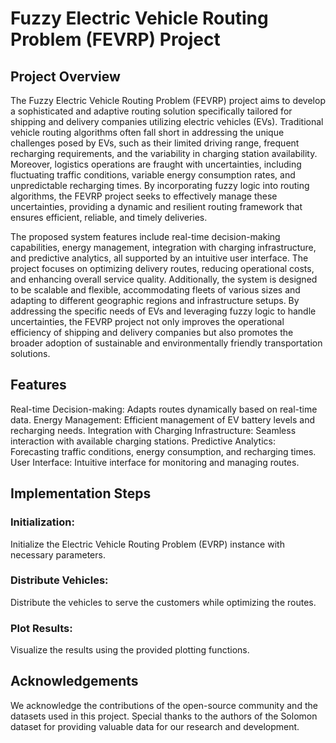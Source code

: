 # Fuzzy Electric Vehicle Routing Problem (FEVRP) Project
## Project Overview
The Fuzzy Electric Vehicle Routing Problem (FEVRP) project aims to develop a sophisticated and adaptive routing solution specifically tailored for shipping and delivery companies utilizing electric vehicles (EVs). Traditional vehicle routing algorithms often fall short in addressing the unique challenges posed by EVs, such as their limited driving range, frequent recharging requirements, and the variability in charging station availability. Moreover, logistics operations are fraught with uncertainties, including fluctuating traffic conditions, variable energy consumption rates, and unpredictable recharging times. By incorporating fuzzy logic into routing algorithms, the FEVRP project seeks to effectively manage these uncertainties, providing a dynamic and resilient routing framework that ensures efficient, reliable, and timely deliveries.

The proposed system features include real-time decision-making capabilities, energy management, integration with charging infrastructure, and predictive analytics, all supported by an intuitive user interface. The project focuses on optimizing delivery routes, reducing operational costs, and enhancing overall service quality. Additionally, the system is designed to be scalable and flexible, accommodating fleets of various sizes and adapting to different geographic regions and infrastructure setups. By addressing the specific needs of EVs and leveraging fuzzy logic to handle uncertainties, the FEVRP project not only improves the operational efficiency of shipping and delivery companies but also promotes the broader adoption of sustainable and environmentally friendly transportation solutions.

## Features
Real-time Decision-making: Adapts routes dynamically based on real-time data.
Energy Management: Efficient management of EV battery levels and recharging needs.
Integration with Charging Infrastructure: Seamless interaction with available charging stations.
Predictive Analytics: Forecasting traffic conditions, energy consumption, and recharging times.
User Interface: Intuitive interface for monitoring and managing routes.

## Implementation Steps
### Initialization:
Initialize the Electric Vehicle Routing Problem (EVRP) instance with necessary parameters.
### Distribute Vehicles:
Distribute the vehicles to serve the customers while optimizing the routes.
### Plot Results:
Visualize the results using the provided plotting functions.

## Acknowledgements
We acknowledge the contributions of the open-source community and the datasets used in this project. Special thanks to the authors of the Solomon dataset for providing valuable data for our research and development.
